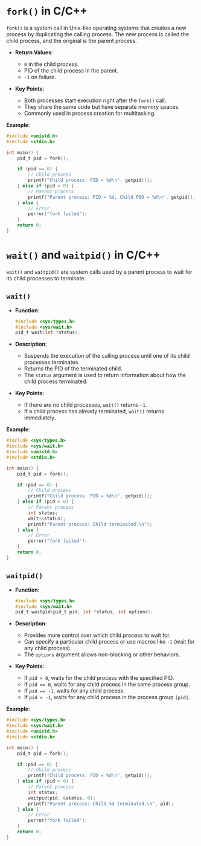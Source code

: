 # `fork()` in C/C++

`fork()` is a system call in Unix-like operating systems that creates a new process by duplicating the calling process. The new process is called the child process, and the original is the parent process.

- **Return Values**:
  - `0` in the child process.
  - PID of the child process in the parent.
  - `-1` on failure.

- **Key Points**:
  - Both processes start execution right after the `fork()` call.
  - They share the same code but have separate memory spaces.
  - Commonly used in process creation for multitasking.

**Example**:
```c
#include <unistd.h>
#include <stdio.h>

int main() {
    pid_t pid = fork();

    if (pid == 0) {
        // Child process
        printf("Child process: PID = %d\n", getpid());
    } else if (pid > 0) {
        // Parent process
        printf("Parent process: PID = %d, Child PID = %d\n", getpid(), pid);
    } else {
        // Error
        perror("fork failed");
    }
    return 0;
}
```

# `wait()` and `waitpid()` in C/C++

`wait()` and `waitpid()` are system calls used by a parent process to wait for its child processes to terminate.

## `wait()`
- **Function**:
  ```c
  #include <sys/types.h>
  #include <sys/wait.h>
  pid_t wait(int *status);
  ```
- **Description**:
  - Suspends the execution of the calling process until one of its child processes terminates.
  - Returns the PID of the terminated child.
  - The `status` argument is used to return information about how the child process terminated.

- **Key Points**:
  - If there are no child processes, `wait()` returns `-1`.
  - If a child process has already terminated, `wait()` returns immediately.

**Example**:
```c
#include <sys/types.h>
#include <sys/wait.h>
#include <unistd.h>
#include <stdio.h>

int main() {
    pid_t pid = fork();

    if (pid == 0) {
        // Child process
        printf("Child process: PID = %d\n", getpid());
    } else if (pid > 0) {
        // Parent process
        int status;
        wait(&status);
        printf("Parent process: Child terminated.\n");
    } else {
        // Error
        perror("fork failed");
    }
    return 0;
}
```

## `waitpid()`
- **Function**:
  ```c
  #include <sys/types.h>
  #include <sys/wait.h>
  pid_t waitpid(pid_t pid, int *status, int options);
  ```
- **Description**:
  - Provides more control over which child process to wait for.
  - Can specify a particular child process or use macros like `-1` (wait for any child process).
  - The `options` argument allows non-blocking or other behaviors.

- **Key Points**:
  - If `pid > 0`, waits for the child process with the specified PID.
  - If `pid == 0`, waits for any child process in the same process group.
  - If `pid == -1`, waits for any child process.
  - If `pid < -1`, waits for any child process in the process group `|pid|`.

**Example**:
```c
#include <sys/types.h>
#include <sys/wait.h>
#include <unistd.h>
#include <stdio.h>

int main() {
    pid_t pid = fork();

    if (pid == 0) {
        // Child process
        printf("Child process: PID = %d\n", getpid());
    } else if (pid > 0) {
        // Parent process
        int status;
        waitpid(pid, &status, 0);
        printf("Parent process: Child %d terminated.\n", pid);
    } else {
        // Error
        perror("fork failed");
    }
    return 0;
}
```

